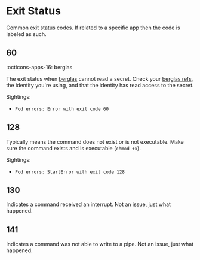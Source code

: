 # Exit Status

Common exit status codes. If related to a specific app then the code is labeled as such.

## 60

:octicons-apps-16: berglas

The exit status when [berglas](https://github.com/GoogleCloudPlatform/berglas) cannot read a secret. Check your [berglas refs](https://github.com/GoogleCloudPlatform/berglas/blob/main/doc/reference-syntax.md), the identity you're using, and that the identity has read access to the secret.

Sightings:

- `Pod errors: Error with exit code 60`

## 128

Typically means the command does not exist or is not executable. Make sure the command exists and is executable (`chmod +x`).

Sightings:

- `Pod errors: StartError with exit code 128`

## 130

Indicates a command received an interrupt. Not an issue, just what happened.

## 141

Indicates a command was not able to write to a pipe. Not an issue, just what happened.
